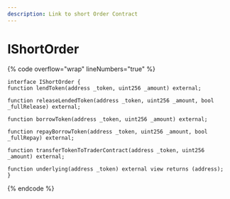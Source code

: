 ```yaml
---
description: Link to short Order Contract
---
```


# IShortOrder

{% code overflow="wrap" lineNumbers="true" %}
```solidity
interface IShortOrder {
function lendToken(address _token, uint256 _amount) external;

function releaseLendedToken(address _token, uint256 _amount, bool _fullRelease) external;

function borrowToken(address _token, uint256 _amount) external;

function repayBorrowToken(address _token, uint256 _amount, bool _fullRepay) external;

function transferTokenToTraderContract(address _token, uint256 _amount) external;

function underlying(address _token) external view returns (address);
}
```
{% endcode %}
